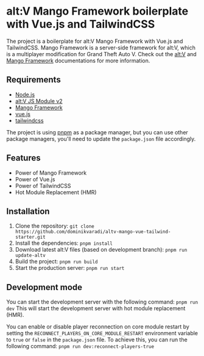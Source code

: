 # alt:V Mango Framework boilerplate with Vue.js and TailwindCSS

The project is a boilerplate for alt:V Mango Framework with Vue.js and TailwindCSS.
Mango Framework is a server-side framework for alt:V, which is a multiplayer modification for Grand Theft Auto V.
Check out the [alt:V](https://altv.mp/) and [Mango Framework](https://altv-mango.vercel.app/) documentations for more information.

## Requirements

- [Node.js](https://nodejs.org/en/)
- [alt:V JS Module v2](https://github.com/altmp/altv-js-module-v2)
- [Mango Framework](https://altv-mango.vercel.app/)
- [vue.js](https://vuejs.org/)
- [tailwindcss](https://tailwindcss.com/)

The project is using [pnpm](https://pnpm.io/) as a package manager, but you can use other package managers, you'll need to update the `package.json` file accordingly.

## Features

- Power of Mango Framework
- Power of Vue.js
- Power of TailwindCSS
- Hot Module Replacement (HMR)

## Installation

1. Clone the repository: `git clone https://github.com/dominikvaradi/altv-mango-vue-tailwind-starter.git`
2. Install the dependencies: `pnpm install`
3. Download latest alt:V files (based on development branch): `pnpm run update-altv`
4. Build the project: `pnpm run build`
5. Start the production server: `pnpm run start`

## Development mode

You can start the development server with the following command: `pnpm run dev`
This will start the development server with hot module replacement (HMR).

You can enable or disable player reconnection on core module restart by setting the `RECONNECT_PLAYERS_ON_CORE_MODULE_RESTART` environment variable to `true` or `false` in the `package.json` file.
To achieve this, you can run the following command: `pnpm run dev:reconnect-players-true`